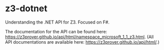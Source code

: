# z3-dotnet

Understanding the .NET API for Z3. Focused on F#.

The documentation for the API can be found here: 
<https://z3prover.github.io/api/html/namespace_microsoft_1_1_z3.html>.
(All API documentations are available here: <https://z3prover.github.io/api/html/>.)


